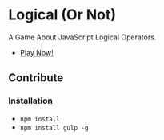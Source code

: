 # Logical (Or Not)

A Game About JavaScript Logical Operators.

* [Play Now!](http://gabinaureche.com/logicalornot/)

## Contribute

### Installation

* `npm install`
* `npm install gulp -g`
